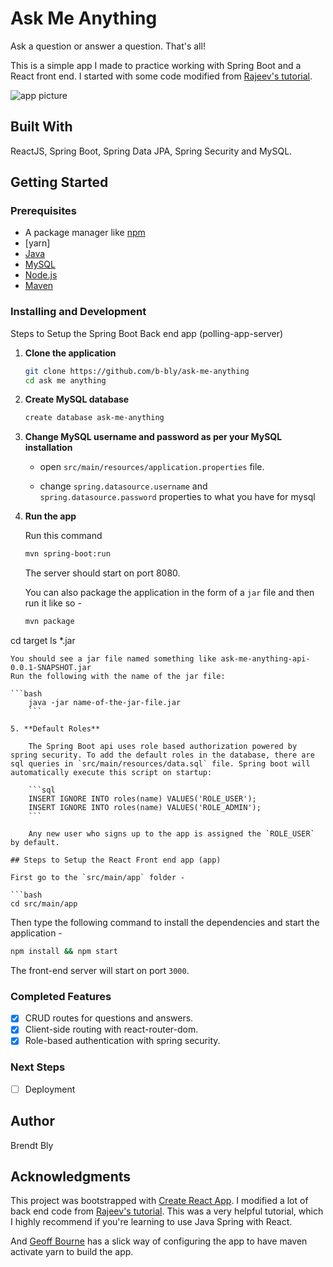 # Ask Me Anything

Ask a question or answer a question.  That's all!

This is a simple app I made to practice working with Spring Boot and a React front end.  I started with some code modified from [Rajeev's tutorial](https://www.callicoder.com/spring-boot-spring-security-jwt-mysql-react-app-part-1/).


![app picture](/no-more-pain-screenshot.jpeg)

## Built With

ReactJS, Spring Boot, Spring Data JPA, Spring Security and MySQL.

## Getting Started

### Prerequisites

- A package manager like [npm](https://www.npmjs.com/)
- [yarn]
- [Java](https://www.java.com/en/download/help/download_options.xml)
- [MySQL](https://www.mysql.com/)
- [Node.js](https://nodejs.org/en/)
- [Maven](http://maven.apache.org/download.cgi)


### Installing and Development
Steps to Setup the Spring Boot Back end app (polling-app-server)

1. **Clone the application**

	```bash
	git clone https://github.com/b-bly/ask-me-anything
	cd ask me anything
	```

2. **Create MySQL database**

	```bash
	create database ask-me-anything
	```

3. **Change MySQL username and password as per your MySQL installation**

	+ open `src/main/resources/application.properties` file.

	+ change `spring.datasource.username` and `spring.datasource.password` properties to what you have for mysql

4. **Run the app**

	Run this command

	```bash
	mvn spring-boot:run
	```

	The server should start on port 8080.

	You can also package the application in the form of a `jar` file and then run it like so -

	```bash
	mvn package
  cd target
  ls *.jar
```
You should see a jar file named something like ask-me-anything-api-0.0.1-SNAPSHOT.jar
Run the following with the name of the jar file:

```bash
	java -jar name-of-the-jar-file.jar
	```
  
5. **Default Roles**
	
	The Spring Boot api uses role based authorization powered by spring security. To add the default roles in the database, there are sql queries in `src/main/resources/data.sql` file. Spring boot will automatically execute this script on startup:

	```sql
	INSERT IGNORE INTO roles(name) VALUES('ROLE_USER');
	INSERT IGNORE INTO roles(name) VALUES('ROLE_ADMIN');
	```

	Any new user who signs up to the app is assigned the `ROLE_USER` by default.

## Steps to Setup the React Front end app (app)

First go to the `src/main/app` folder -

```bash
cd src/main/app
```

Then type the following command to install the dependencies and start the application -

```bash
npm install && npm start
```

The front-end server will start on port `3000`.


### Completed Features

- [x] CRUD routes for questions and answers.
- [x] Client-side routing with react-router-dom.
- [x] Role-based authentication with spring security.

### Next Steps

- [ ] Deployment

## Author

Brendt Bly


## Acknowledgments

This project was bootstrapped with [Create React App](https://github.com/facebookincubator/create-react-app).
I modified a lot of back end code from [Rajeev's tutorial](https://www.callicoder.com/spring-boot-spring-security-jwt-mysql-react-app-part-1/).  This was a very helpful tutorial, which I highly recommend if you're learning to use Java Spring with React.

And [Geoff Bourne](https://medium.com/@itzgeoff/including-react-in-your-spring-boot-maven-build-ae3b8f8826e) has a slick way of configuring the app to have maven activate yarn to build the app.